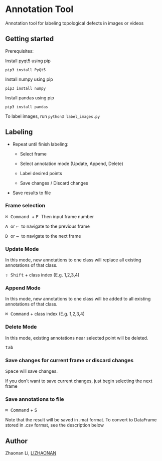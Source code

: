 # Annotation Tool
Annotation tool for labeling topological defects in images or videos

## Getting started
Prerequisites:

Install pyqt5 using pip
```
pip3 install PyQt5
```
Install numpy using pip
```
pip3 install numpy
```
Install pandas using pip
```
pip3 install pandas
```

To label images, run ```python3 label_images.py```


## Labeling

- Repeat until finish labeling:

  - Select frame
  
  - Select annotation mode (Update, Append, Delete)
  
  - Label desired points
  
  - Save changes / Discard changes
  
- Save results to file


### Frame selection
<kbd> ⌘ Command </kbd> + <kbd> F </kbd> Then input frame number

<kbd> A </kbd> or <kbd> &leftarrow; </kbd> to navigate to the previous frame

<kbd> D </kbd> or <kbd> &rightarrow; </kbd> to navigate to the next frame

### Update Mode
In this mode, new annotations to one class will replace all existing annotations of that class.

<kbd>⇧ Shift</kbd> + class index (E.g. 1,2,3,4)

### Append Mode
In this mode, new annotations to one class will be added to all existing annotations of that class.

<kbd>⌘ Command</kbd> + class index (E.g. 1,2,3,4)

### Delete Mode
In this mode, existing annotations near selected point will be deleted.

<kbd>tab</kbd>

### Save changes for current frame or discard changes
<kbd>Space</kbd> will save changes. 

If you don't want to save current changes, just begin selecting the next frame

### Save annotations to file
<kbd>⌘ Command</kbd> + <kbd> S </kbd>

Note that the result will be saved in .mat format. To convert to DataFrame stored in .csv format, see the description below


## Author
Zhaonan Li, [LIZHAONAN](https://github.com/LIZHAONAN)

